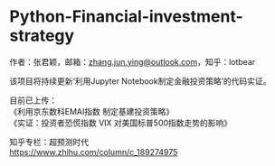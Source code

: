 # Python-Financial-investment-strategy

作者：张君颖，邮箱：zhang.jun.ying@outlook.com，知乎：lotbear      

该项目将持续更新‘利用Jupyter Notebook制定金融投资策略’的代码实证。     

目前已上传：   
《利用京东数科EMAI指数 制定基建投资策略》   
《实证：投资者恐慌指数 VIX 对美国标普500指数走势的影响》

知乎专栏：超预测时代   
https://www.zhihu.com/column/c_189274975  
